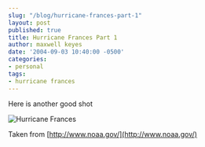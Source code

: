 ```yaml
---
slug: "/blog/hurricane-frances-part-1"
layout: post
published: true
title: Hurricane Frances Part 1
author: maxwell keyes
date: '2004-09-03 10:40:00 -0500'
categories:
- personal
tags:
- hurricane frances
---
```


Here is another good shot

![Hurricane Frances](./hurricane-frances-florida.jpg "Hurricane Frances")

Taken from [http://www.noaa.gov/](http://www.noaa.gov/)
